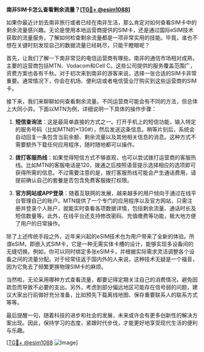 **南非SIM卡怎么查看剩余流量？[[TG💪+ @esim1088](https://t.me/s/esim1088)]**

如果你最近计划去南非旅行或者已经在南非生活，那么肯定对如何查看SIM卡中的剩余流量感兴趣。无论是使用本地运营商提供的SIM卡，还是通过国际eSIM技术获取的流量服务，了解如何检查剩余流量都是一项非常实用的技能。毕竟，谁也不想在关键时刻发现自己的数据流量已经耗尽，只能干瞪眼呢？

首先，让我们了解一下南非常见的电信运营商有哪些。南非的通信市场相对成熟，主要的运营商包括MTN、Vodacom和Cell C。这些公司提供的服务覆盖范围广，资费方案也各有千秋。对于初次来到南非的游客来说，选择一张合适的SIM卡非常重要。通常情况下，你会在机场、便利店或者电信营业厅购买到这些运营商的SIM卡。

接下来，我们来聊聊如何查看剩余流量。不同运营商可能会有不同的方法，但总体上大同小异。下面以MTN为例，详细说明一下具体的操作步骤：

1. **短信查询法**：这是最简单直接的方式之一。打开手机上的短信功能，输入特定的服务号码（比如MTN的*130#），然后发送这条信息。稍等片刻后，系统会自动回复一条包含当前余额、剩余流量以及其他相关信息的消息。这种方式不需要额外下载任何应用程序，随时随地都可以操作。

2. **拨打客服热线**：如果觉得短信方式不够直观，也可以尝试拨打运营商的客服热线。比如MTN的客服电话是120，拨通之后按照语音提示选择相应的选项即可获得所需的信息。不过需要注意的是，拨打客服热线可能会产生通话费用，请提前确认自己的套餐是否包含免费客服拨打权限。

3. **官方网站或APP登录**：随着互联网的发展，越来越多的用户倾向于通过在线平台管理自己的账户。MTN提供了一个专门的应用程序以及官方网站，只需注册并登录个人账户，就能实时查看各项数据详情，包括剩余流量、通话时长及短信数量等。此外，在线平台还支持修改密码、充值缴费等功能，极大地方便了用户的日常操作。

除了上述传统手段之外，近年来兴起的eSIM技术也为用户带来了全新的体验。所谓eSIM，即嵌入式SIM卡，它是一种无需实体卡槽的设计，能够实现多设备间的无缝切换。例如，你可以同时绑定多张eSIM卡，并根据实际需求灵活调整各个设备之间的流量分配。对于经常往返于国内外的人来说，这种技术无疑是一个福音，因为它免去了频繁更换物理SIM卡的麻烦。

当然啦，无论采用哪种方式查看流量，都要记得定期关注自己的消费情况，避免因疏忽而导致不必要的支出。另外，考虑到部分偏远地区可能存在信号弱的问题，建议大家出行前做好充分准备，比如预先下载离线地图、保存重要联系人的联系方式等等。

最后提醒一句，随着科技的进步和社会的发展，未来或许会有更多创新性的解决方案出现。因此，保持学习的态度，紧跟时代步伐，才能更好地享受现代生活的便利与乐趣。

[[TG💪+ @esim1088](https://t.me/s/esim1088) ![Image](https://i.postimg.cc/4NQfJmqS/Snipaste-2025-05-13-00-14-12.png)]